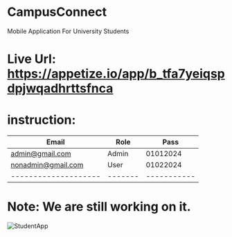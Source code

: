 # CampusConnect 
Mobile Application For University Students
# Live Url: https://appetize.io/app/b_tfa7yeiqspdpjwqadhrttsfnca
# instruction:
| Email              | Role  | Pass      |
|--------------------|-------|-----------|
| admin@gmail.com    | Admin | 01012024  |
| nonadmin@gmail.com | User  | 01022024  |
|--------------------|-------|-----------|
# Note: We are still working on it.
![StudentApp](https://github.com/user-attachments/assets/f72d4d2c-d1ba-4407-b072-e81067c13ad7)

